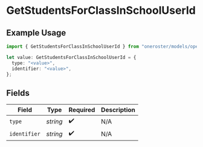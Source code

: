 # GetStudentsForClassInSchoolUserId

## Example Usage

```typescript
import { GetStudentsForClassInSchoolUserId } from "oneroster/models/operations";

let value: GetStudentsForClassInSchoolUserId = {
  type: "<value>",
  identifier: "<value>",
};
```

## Fields

| Field              | Type               | Required           | Description        |
| ------------------ | ------------------ | ------------------ | ------------------ |
| `type`             | *string*           | :heavy_check_mark: | N/A                |
| `identifier`       | *string*           | :heavy_check_mark: | N/A                |
